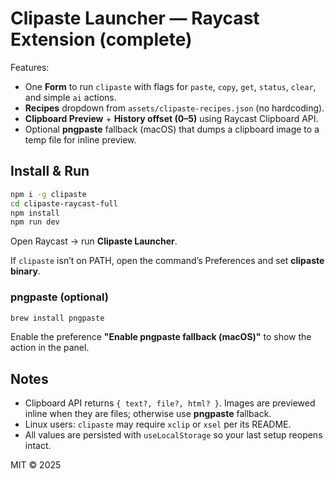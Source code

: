 
# Clipaste Launcher — Raycast Extension (complete)

Features:
- One **Form** to run `clipaste` with flags for `paste`, `copy`, `get`, `status`, `clear`, and simple `ai` actions.
- **Recipes** dropdown from `assets/clipaste-recipes.json` (no hardcoding).
- **Clipboard Preview** + **History offset (0–5)** using Raycast Clipboard API.
- Optional **pngpaste** fallback (macOS) that dumps a clipboard image to a temp file for inline preview.

## Install & Run

```bash
npm i -g clipaste
cd clipaste-raycast-full
npm install
npm run dev
```

Open Raycast → run **Clipaste Launcher**.

If `clipaste` isn’t on PATH, open the command’s Preferences and set **clipaste binary**.

### pngpaste (optional)
```bash
brew install pngpaste
```
Enable the preference **"Enable pngpaste fallback (macOS)"** to show the action in the panel.

## Notes
- Clipboard API returns `{ text?, file?, html? }`. Images are previewed inline when they are files; otherwise use **pngpaste** fallback.
- Linux users: `clipaste` may require `xclip` or `xsel` per its README.
- All values are persisted with `useLocalStorage` so your last setup reopens intact.

MIT © 2025
